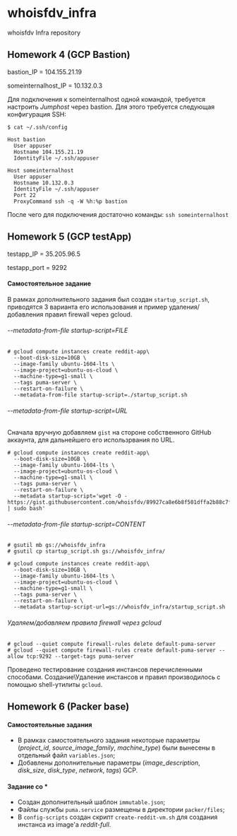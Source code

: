 # whoisfdv_infra
whoisfdv Infra repository

## Homework 4 (GCP Bastion)

bastion_IP = 104.155.21.19

someinternalhost_IP = 10.132.0.3

Для подключения к someinternalhost одной командой, требуется настроить _Jumphost_ через bastion.
Для этого требуется следующая конфигурация SSH:

```
$ cat ~/.ssh/config                                                                                                         

Host bastion
  User appuser
  Hostname 104.155.21.19
  IdentityFile ~/.ssh/appuser

Host someinternalhost
  User appuser
  Hostname 10.132.0.3
  IdentityFile ~/.ssh/appuser
  Port 22
  ProxyCommand ssh -q -W %h:%p bastion
```

После чего для подключения достаточно команды: `ssh someinternalhost`

## Homework 5 (GCP testApp)

testapp_IP = 35.205.96.5

testapp_port = 9292

#### Самостоятельное задание

В рамках дополнительного задания был создан `startup_script.sh`, приводятся 3 варианта его использования и пример удаления/добавления правил firewall через gcloud.

###### --metadata-from-file startup-script=FILE

```
# gcloud compute instances create reddit-app\
  --boot-disk-size=10GB \
  --image-family ubuntu-1604-lts \
  --image-project=ubuntu-os-cloud \
  --machine-type=g1-small \
  --tags puma-server \
  --restart-on-failure \
  --metadata-from-file startup-script=./startup_script.sh
```

###### --metadata-from-file startup-script=URL

Сначала вручную добавляем `gist` на стороне собственного GitHub аккаунта, для дальнейшего его использрвания по URL.

```
# gcloud compute instances create reddit-app\ 
  --boot-disk-size=10GB \
  --image-family ubuntu-1604-lts \
  --image-project=ubuntu-os-cloud \
  --machine-type=g1-small \
  --tags puma-server \
  --restart-on-failure \
  --metadata startup-script='wget -O - https://gist.githubusercontent.com/whoisfdv/89927ca8e6b8f501dffa2b88c7f9e427/raw/a8073d049d48badb23e514dd06e81764563b3831/startup_script.sh | sudo bash'
```

###### --metadata-from-file startup-script=CONTENT

```
# gsutil mb gs://whoisfdv_infra
# gsutil cp startup_script.sh gs://whoisfdv_infra/ 

# gcloud compute instances create reddit-app\
  --boot-disk-size=10GB \
  --image-family ubuntu-1604-lts \
  --image-project=ubuntu-os-cloud \
  --machine-type=g1-small \
  --tags puma-server \
  --restart-on-failure \
  --metadata startup-script-url=gs://whoisfdv_infra/startup_script.sh
```

###### Удаляем/добавляем правила firewall через gcloud

```
# gcloud --quiet compute firewall-rules delete default-puma-server
# gcloud --quiet compute firewall-rules create default-puma-server --allow tcp:9292 --target-tags puma-server
```

Проведено тестирование создания инстансов перечисленными способами. Создание\Удаление инстансов и правил производилось с помощью shell-утилиты `gcloud`.

## Homework 6 (Packer base)

#### Самостоятельные задания
 
 * В рамках самостоятельного задания некоторые параметры (_project_id_, _source_image_family_, _machine_type_) были вынесены в отдельный файл `variables.json`;
 * Добавлены дополнительные параметры (_image_description_, _disk_size_, _disk_type_, _network_, _tags_) GCP.
 
#### Задание со *
 
 * Создан дополнительный шаблон `immutable.json`;
 * Файлы службы `puma.service` размещены в директории `packer/files`;
 * В `config-scripts` создан скрипт `create-reddit-vm.sh` для создания инстанса из image'а _reddit-full_.